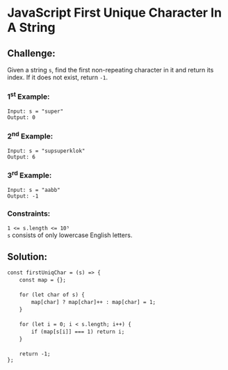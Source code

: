 # JavaScript First Unique Character In A String

## Challenge:

Given a string `s`, find the first non-repeating character in it and return its index. If it does not exist, return `-1`.

### 1<sup>st</sup> Example:

`Input: s = "super"`
<br/>
`Output: 0`

### 2<sup>nd</sup> Example:

`Input: s = "supsuperklok"`
<br/>
`Output: 6`

### 3<sup>rd</sup> Example:

`Input: s = "aabb"`
<br/>
`Output: -1`

### Constraints:

`1 <= s.length <= 10⁵`
<br/>
`s` consists of only lowercase English letters.

## Solution:

`const firstUniqChar = (s) => {`
<br/>
&nbsp;&nbsp;&nbsp;&nbsp;&nbsp;&nbsp;&nbsp;`const map = {};`
<br/>
<br/>
&nbsp;&nbsp;&nbsp;&nbsp;&nbsp;&nbsp;&nbsp;`for (let char of s) {`
<br/>
&nbsp;&nbsp;&nbsp;&nbsp;&nbsp;&nbsp;&nbsp;&nbsp;&nbsp;&nbsp;&nbsp;&nbsp;&nbsp;&nbsp;`map[char] ? map[char]++ : map[char] = 1;`
<br/>
&nbsp;&nbsp;&nbsp;&nbsp;&nbsp;&nbsp;&nbsp;`}`
<br/>
<br/>
&nbsp;&nbsp;&nbsp;&nbsp;&nbsp;&nbsp;&nbsp;`for (let i = 0; i < s.length; i++) {`
<br/>
&nbsp;&nbsp;&nbsp;&nbsp;&nbsp;&nbsp;&nbsp;&nbsp;&nbsp;&nbsp;&nbsp;&nbsp;&nbsp;&nbsp;`if (map[s[i]] === 1) return i;`
<br/>
&nbsp;&nbsp;&nbsp;&nbsp;&nbsp;&nbsp;&nbsp;`}`
<br/>
<br/>
&nbsp;&nbsp;&nbsp;&nbsp;&nbsp;&nbsp;&nbsp;`return -1;`
<br/>
`};`
<br/>
<br/>